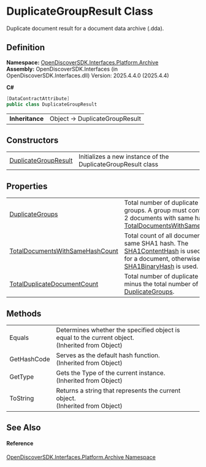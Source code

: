 # DuplicateGroupResult Class


Duplicate document result for a document data archive (.dda).



## Definition
**Namespace:** <a href="dcc346b4-4dbe-f061-4b93-52d6a0a6fe6f">OpenDiscoverSDK.Interfaces.Platform.Archive</a>  
**Assembly:** OpenDiscoverSDK.Interfaces (in OpenDiscoverSDK.Interfaces.dll) Version: 2025.4.4.0 (2025.4.4)

**C#**
``` C#
[DataContractAttribute]
public class DuplicateGroupResult
```

<table><tr><td><strong>Inheritance</strong></td><td>Object  →  DuplicateGroupResult</td></tr>
</table>



## Constructors
<table>
<tr>
<td><a href="7d9ee936-de43-d2d7-0339-beae0745fb35">DuplicateGroupResult</a></td>
<td>Initializes a new instance of the DuplicateGroupResult class</td></tr>
</table>

## Properties
<table>
<tr>
<td><a href="b2ff28a1-1769-859e-9d00-601b39533c6d">DuplicateGroups</a></td>
<td>Total number of duplicate document groups. A group must contain at least 2 documents with same hash (see <a href="3e238855-b5ad-b258-38b6-d84c9f798fd2">TotalDocumentsWithSameHashCount</a>).</td></tr>
<tr>
<td><a href="3e238855-b5ad-b258-38b6-d84c9f798fd2">TotalDocumentsWithSameHashCount</a></td>
<td>Total count of all documents with same SHA1 hash. The <a href="1711d552-357d-7bc8-4e17-aed0d2888466">SHA1ContentHash</a> is used if it exists for a document, otherwise the <a href="c9a576ae-b132-1356-9d30-abebe16ed30c">SHA1BinaryHash</a> is used.</td></tr>
<tr>
<td><a href="eb29ff3e-d912-9c7c-2e22-159ab7a28f4a">TotalDuplicateDocumentCount</a></td>
<td>Total number of duplicate documents minus the total number of <a href="b2ff28a1-1769-859e-9d00-601b39533c6d">DuplicateGroups</a>.</td></tr>
</table>

## Methods
<table>
<tr>
<td>Equals</td>
<td>Determines whether the specified object is equal to the current object.<br />(Inherited from Object)</td></tr>
<tr>
<td>GetHashCode</td>
<td>Serves as the default hash function.<br />(Inherited from Object)</td></tr>
<tr>
<td>GetType</td>
<td>Gets the Type of the current instance.<br />(Inherited from Object)</td></tr>
<tr>
<td>ToString</td>
<td>Returns a string that represents the current object.<br />(Inherited from Object)</td></tr>
</table>

## See Also


#### Reference
<a href="dcc346b4-4dbe-f061-4b93-52d6a0a6fe6f">OpenDiscoverSDK.Interfaces.Platform.Archive Namespace</a>  

